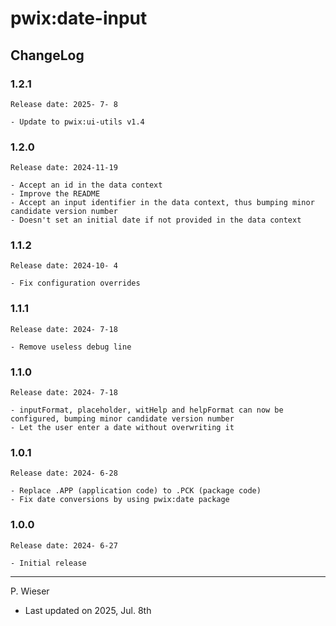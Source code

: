 # pwix:date-input

## ChangeLog

### 1.2.1

    Release date: 2025- 7- 8

    - Update to pwix:ui-utils v1.4

### 1.2.0

    Release date: 2024-11-19

    - Accept an id in the data context
    - Improve the README
    - Accept an input identifier in the data context, thus bumping minor candidate version number
    - Doesn't set an initial date if not provided in the data context

### 1.1.2

    Release date: 2024-10- 4

    - Fix configuration overrides

### 1.1.1

    Release date: 2024- 7-18

    - Remove useless debug line

### 1.1.0

    Release date: 2024- 7-18

    - inputFormat, placeholder, witHelp and helpFormat can now be configured, bumping minor candidate version number
    - Let the user enter a date without overwriting it

### 1.0.1

    Release date: 2024- 6-28

    - Replace .APP (application code) to .PCK (package code)
    - Fix date conversions by using pwix:date package

### 1.0.0

    Release date: 2024- 6-27

    - Initial release

---
P. Wieser
- Last updated on 2025, Jul. 8th